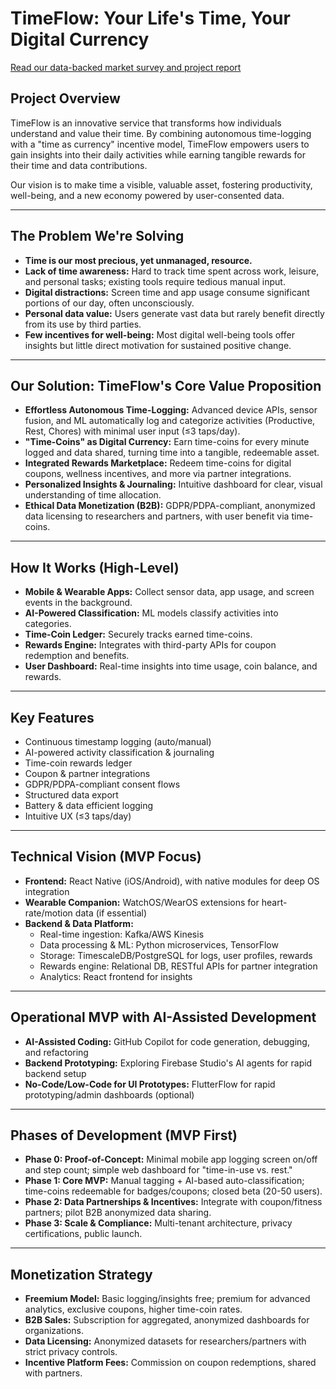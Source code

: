 # TimeFlow: Your Life's Time, Your Digital Currency

[Read our data-backed market survey and project report](reports/Time-Accounting%20Service_%20Market%20Research_.pdf)

## Project Overview
TimeFlow is an innovative service that transforms how individuals understand and value their time. By combining autonomous time-logging with a "time as currency" incentive model, TimeFlow empowers users to gain insights into their daily activities while earning tangible rewards for their time and data contributions.

Our vision is to make time a visible, valuable asset, fostering productivity, well-being, and a new economy powered by user-consented data.

---

## The Problem We're Solving
- **Time is our most precious, yet unmanaged, resource.**
- **Lack of time awareness:** Hard to track time spent across work, leisure, and personal tasks; existing tools require tedious manual input.
- **Digital distractions:** Screen time and app usage consume significant portions of our day, often unconsciously.
- **Personal data value:** Users generate vast data but rarely benefit directly from its use by third parties.
- **Few incentives for well-being:** Most digital well-being tools offer insights but little direct motivation for sustained positive change.

---

## Our Solution: TimeFlow's Core Value Proposition
- **Effortless Autonomous Time-Logging:** Advanced device APIs, sensor fusion, and ML automatically log and categorize activities (Productive, Rest, Chores) with minimal user input (≤3 taps/day).
- **"Time-Coins" as Digital Currency:** Earn time-coins for every minute logged and data shared, turning time into a tangible, redeemable asset.
- **Integrated Rewards Marketplace:** Redeem time-coins for digital coupons, wellness incentives, and more via partner integrations.
- **Personalized Insights & Journaling:** Intuitive dashboard for clear, visual understanding of time allocation.
- **Ethical Data Monetization (B2B):** GDPR/PDPA-compliant, anonymized data licensing to researchers and partners, with user benefit via time-coins.

---

## How It Works (High-Level)
- **Mobile & Wearable Apps:** Collect sensor data, app usage, and screen events in the background.
- **AI-Powered Classification:** ML models classify activities into categories.
- **Time-Coin Ledger:** Securely tracks earned time-coins.
- **Rewards Engine:** Integrates with third-party APIs for coupon redemption and benefits.
- **User Dashboard:** Real-time insights into time usage, coin balance, and rewards.

---

## Key Features
- Continuous timestamp logging (auto/manual)
- AI-powered activity classification & journaling
- Time-coin rewards ledger
- Coupon & partner integrations
- GDPR/PDPA-compliant consent flows
- Structured data export
- Battery & data efficient logging
- Intuitive UX (≤3 taps/day)

---

## Technical Vision (MVP Focus)
- **Frontend:** React Native (iOS/Android), with native modules for deep OS integration
- **Wearable Companion:** WatchOS/WearOS extensions for heart-rate/motion data (if essential)
- **Backend & Data Platform:**
  - Real-time ingestion: Kafka/AWS Kinesis
  - Data processing & ML: Python microservices, TensorFlow
  - Storage: TimescaleDB/PostgreSQL for logs, user profiles, rewards
  - Rewards engine: Relational DB, RESTful APIs for partner integration
  - Analytics: React frontend for insights

---

## Operational MVP with AI-Assisted Development
- **AI-Assisted Coding:** GitHub Copilot for code generation, debugging, and refactoring
- **Backend Prototyping:** Exploring Firebase Studio's AI agents for rapid backend setup
- **No-Code/Low-Code for UI Prototypes:** FlutterFlow for rapid prototyping/admin dashboards (optional)

---

## Phases of Development (MVP First)
- **Phase 0: Proof-of-Concept:** Minimal mobile app logging screen on/off and step count; simple web dashboard for "time-in-use vs. rest."
- **Phase 1: Core MVP:** Manual tagging + AI-based auto-classification; time-coins redeemable for badges/coupons; closed beta (20-50 users).
- **Phase 2: Data Partnerships & Incentives:** Integrate with coupon/fitness partners; pilot B2B anonymized data sharing.
- **Phase 3: Scale & Compliance:** Multi-tenant architecture, privacy certifications, public launch.

---

## Monetization Strategy
- **Freemium Model:** Basic logging/insights free; premium for advanced analytics, exclusive coupons, higher time-coin rates.
- **B2B Sales:** Subscription for aggregated, anonymized dashboards for organizations.
- **Data Licensing:** Anonymized datasets for researchers/partners with strict privacy controls.
- **Incentive Platform Fees:** Commission on coupon redemptions, shared with partners.
